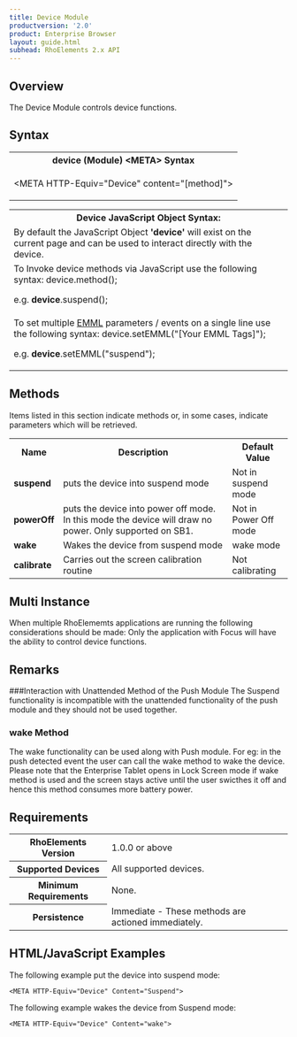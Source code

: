 ```yaml
---
title: Device Module
productversion: '2.0'
product: Enterprise Browser
layout: guide.html
subhead: RhoElements 2.x API
---
```


## Overview
The Device Module controls device functions.

## Syntax
<table class="re-table"><tr><th class="tableHeading">device (Module) &lt;META&gt; Syntax
</th></tr><tr><td class="clsSyntaxCells clsOddRow"><p>&lt;META HTTP-Equiv="Device" content="[method]"&gt;</p></td></tr></table>
<table class="re-table"><tr><th class="tableHeading">Device JavaScript Object Syntax:</th></tr><tr><td class="clsSyntaxCells clsOddRow">
By default the JavaScript Object <b>'device'</b> will exist on the current page and can be used to interact directly with the device.
</td></tr><tr><td class="clsSyntaxCells clsEvenRow">
To Invoke device methods via JavaScript use the following syntax: device.method();
<P />e.g. <b>device</b>.suspend();
</td></tr><tr><td class="clsSyntaxCells clsEvenRow">							
To set multiple <a href="../EMMLOverview">EMML</a> parameters / events on a single line use the following syntax: device.setEMML("[Your EMML Tags]");
<P />
e.g. <b>device</b>.setEMML("suspend");							
</td></tr></table>
	

## Methods


Items listed in this section indicate methods or, in some cases, indicate parameters which will be retrieved.

<table class="re-table"><col width="10%" /><col width="68%" /><col width="22%" /><tr><th class="tableHeading">Name</th><th class="tableHeading">Description</th><th class="tableHeading">Default Value</th></tr><tr><td class="clsSyntaxCells clsOddRow"><b>suspend</b></td><td class="clsSyntaxCells clsOddRow">puts the device into suspend mode</td><td class="clsSyntaxCells clsOddRow">Not in suspend mode</td></tr><tr><td class="clsSyntaxCells clsEvenRow"><b>powerOff</b></td><td class="clsSyntaxCells clsEvenRow">puts the device into power off mode. In this mode the device will draw no power. Only supported on SB1.</td><td class="clsSyntaxCells clsEvenRow">Not in Power Off mode</td></tr><tr><td class="clsSyntaxCells clsOddRow"><b>wake</b></td><td class="clsSyntaxCells clsOddRow">Wakes the device from suspend mode</td><td class="clsSyntaxCells clsOddRow">wake mode</td></tr><tr><td class="clsSyntaxCells clsEvenRow"><b>calibrate</b></td><td class="clsSyntaxCells clsEvenRow">Carries out the screen calibration routine</td><td class="clsSyntaxCells clsEvenRow">Not calibrating</td></tr></table>



## Multi Instance
When multiple RhoElememts applications are running the following considerations should be made: Only the application with Focus will have the ability to control device functions.


## Remarks


###Interaction with Unattended Method of the Push Module
The Suspend functionality is incompatible with the unattended functionality of the push module and they should not be used together.


### wake Method
The wake functionality can be used along with Push module. For eg: in the push detected event the user can call the wake method to wake the device. Please note that the Enterprise Tablet opens in Lock Screen mode if wake method is used and the screen stays active until the user swicthes it off and hence this method consumes more battery power.




## Requirements

<table class="re-table"><tr><th class="tableHeading">RhoElements Version</th><td class="clsSyntaxCell clsEvenRow">1.0.0 or above
</td></tr><tr><th class="tableHeading">Supported Devices</th><td class="clsSyntaxCell clsOddRow">All supported devices.</td></tr><tr><th class="tableHeading">Minimum Requirements</th><td class="clsSyntaxCell clsOddRow">None.</td></tr><tr><th class="tableHeading">Persistence</th><td class="clsSyntaxCell clsEvenRow">Immediate - These methods are actioned immediately.</td></tr></table>


## HTML/JavaScript Examples

The following example put the device into suspend mode:

	<META HTTP-Equiv="Device" Content="Suspend">
	
The following example wakes the device from Suspend mode:

	<META HTTP-Equiv="Device" Content="wake">
	


